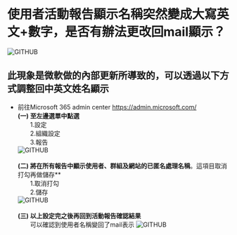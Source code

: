 # 使用者活動報告顯示名稱突然變成大寫英文+數字，是否有辦法更改回mail顯示？
![GITHUB](https://github.com/A-0428/Microsoft-365-Common-issues/blob/main/Activity%20report%20issues/Activity%20report%20issues-1.jpg) <br>
## 此現象是微軟做的內部更新所導致的，可以透過以下方式調整回中英文姓名顯示
* 前往Microsoft 365 admin center https://admin.microsoft.com/ <br>
**(一) 至左邊選單中點選**  <br>
&emsp;&emsp;1.設定  <br>
&emsp;&emsp;2.組織設定 <br>
&emsp;&emsp;3.報告 <br>
![GITHUB](https://github.com/A-0428/Microsoft-365-Common-issues/blob/main/Activity%20report%20issues/Activity%20report%20issues-2.jpg) <br><br>
**(二) 將在所有報告中顯示使用者、群組及網站的已匿名處理名稱**。這項目取消打勾再做儲存**  <br>
&emsp;&emsp;1.取消打勾  <br>
&emsp;&emsp;2.儲存  <br>
![GITHUB](https://github.com/A-0428/Microsoft-365-Common-issues/blob/main/Activity%20report%20issues/Activity%20report%20issues-3.jpg) <br><br>
**(三) 以上設定完之後再回到活動報告確認結果**  <br>
&emsp;&emsp;可以確認到使用者名稱變回了mail表示
![GITHUB](https://github.com/A-0428/Microsoft-365-Common-issues/blob/main/Activity%20report%20issues/Activity%20report%20issues-4.jpg) <br><br>
